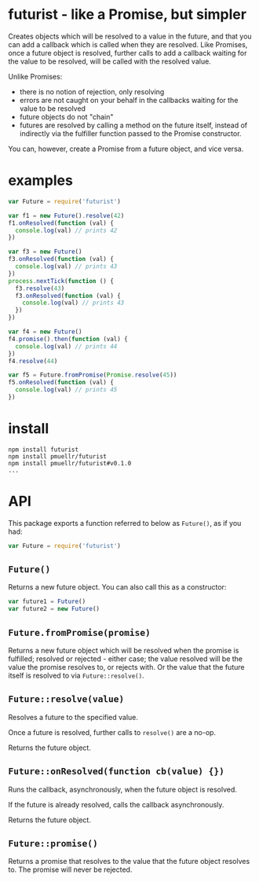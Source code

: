 futurist - like a Promise, but simpler
================================================================================

Creates objects which will be resolved to a value in the future, and that
you can add a callback which is called when they are resolved.  Like Promises,
once a future object is resolved, further calls to add a callback waiting for
the value to be resolved, will be called with the resolved value.

Unlike Promises:

* there is no notion of rejection, only resolving
* errors are not caught on your behalf in the callbacks waiting for the value
  to be resolved
* future objects do not "chain"
* futures are resolved by calling a method on the future itself, instead of
  indirectly via the fulfiller function passed to the Promise constructor.

You can, however, create a Promise from a future object, and vice versa.


examples
================================================================================

```js
var Future = require('futurist')

var f1 = new Future().resolve(42)
f1.onResolved(function (val) {
  console.log(val) // prints 42
})

var f3 = new Future()
f3.onResolved(function (val) {
  console.log(val) // prints 43
})
process.nextTick(function () {
  f3.resolve(43)
  f3.onResolved(function (val) {
    console.log(val) // prints 43
  })
})

var f4 = new Future()
f4.promise().then(function (val) {
  console.log(val) // prints 44
})
f4.resolve(44)

var f5 = Future.fromPromise(Promise.resolve(45))
f5.onResolved(function (val) {
  console.log(val) // prints 45
})
```

install
================================================================================

    npm install futurist
    npm install pmuellr/futurist
    npm install pmuellr/futurist#v0.1.0
    ...


API
================================================================================

This package exports a function referred to below as `Future()`, as if you
had:

```js
var Future = require('futurist')
```


`Future()`
--------------------------------------------------------------------------------

Returns a new future object.  You can also call this as a constructor:

```js
var future1 = Future()
var future2 = new Future()
```


`Future.fromPromise(promise)`
--------------------------------------------------------------------------------

Returns a new future object which will be resolved when the promise is
fulfilled; resolved or rejected - either case; the value resolved will be the
value the promise resolves to, or rejects with.  Or the value that the future
itself is resolved to via `Future::resolve()`.


`Future::resolve(value)`
--------------------------------------------------------------------------------

Resolves a future to the specified value.

Once a future is resolved, further calls to `resolve()` are a no-op.

Returns the future object.


`Future::onResolved(function cb(value) {})`
  --------------------------------------------------------------------------------

Runs the callback, asynchronously, when the future object is resolved.

If the future is already resolved, calls the callback asynchronously.

Returns the future object.


`Future::promise()`
--------------------------------------------------------------------------------

Returns a promise that resolves to the value that the future object resolves to.
The promise will never be rejected.
